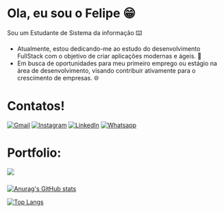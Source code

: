 # Ola, eu sou o Felipe 😁

Sou um Estudante de Sistema da informação ⌨️

- Atualmente, estou dedicando-me ao estudo do desenvolvimento FullStack com o objetivo de criar aplicações modernas e ágeis. 🚀
- Em busca de oportunidades para meu primeiro emprego ou estágio na área de desenvolvimento, visando contribuir ativamente para o crescimento de empresas. 🌐

# Contatos!
[![Gmail](https://img.shields.io/badge/Gmail-D14836?style=for-the-badge&logo=gmail&logoColor=white)](mailto:Felipeqcosta09@gmail.com)
[![Instagram](https://img.shields.io/badge/Instagram-E4405F?style=for-the-badge&logo=instagram&logoColor=white)](https://www.instagram.com/q_felipe/)
[![LinkedIn](https://img.shields.io/badge/LinkedIn-0077B5?style=for-the-badge&logo=linkedin&logoColor=white)](https://www.linkedin.com/in/felipe-queiroz-da-costa-613a99248/)
[![Whatsapp](https://img.shields.io/badge/WhatsApp-25D366?style=for-the-badge&logo=whatsapp&logoColor=white)](https://wa.me/5513991101180)

# Portfolio:
<a href="https://github.com/anuraghazra/github-readme-stats">
  <img align="center" src="https://github-readme-stats.vercel.app/api/pin/?username=FelipeQDC&repo=Angular-Animation-Project" />
</a>

###
[![Anurag's GitHub stats](https://github-readme-stats.vercel.app/api?username=FelipeQDC&hide=prs,issues,contribs&show_icons=true&theme=blue-green)](https://github.com/anuraghazra/github-readme-stats)

[![Top Langs](https://github-readme-stats.vercel.app/api/top-langs/?username=FelipeQDC&layout=donut)](https://github.com/anuraghazra/github-readme-stats)
